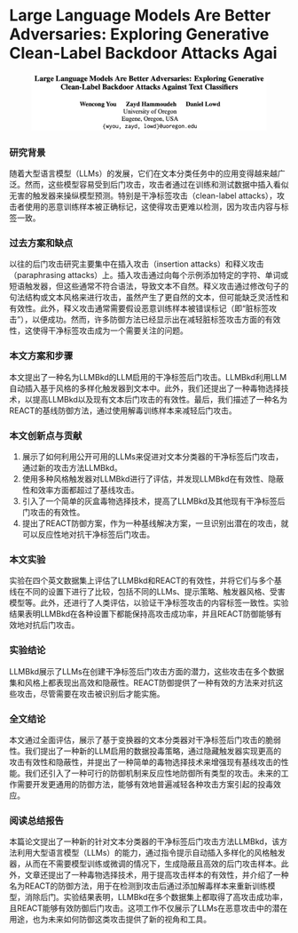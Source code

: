 # Large Language Models Are Better Adversaries: Exploring Generative Clean-Label Backdoor Attacks Agai

<figure><img src="../.gitbook/assets/image (2) (1) (1) (1) (1) (1) (1) (1) (1) (1) (1) (1) (1) (1) (1) (1) (1).png" alt=""><figcaption></figcaption></figure>

### 研究背景

随着大型语言模型（LLMs）的发展，它们在文本分类任务中的应用变得越来越广泛。然而，这些模型容易受到后门攻击，攻击者通过在训练和测试数据中插入看似无害的触发器来操纵模型预测。特别是干净标签攻击（clean-label attacks），攻击者使用的恶意训练样本被正确标记，这使得攻击更难以检测，因为攻击内容与标签一致。

### 过去方案和缺点

以往的后门攻击研究主要集中在插入攻击（insertion attacks）和释义攻击（paraphrasing attacks）上。插入攻击通过向每个示例添加特定的字符、单词或短语触发器，但这些通常不符合语法，导致文本不自然。释义攻击通过修改句子的句法结构或文本风格来进行攻击，虽然产生了更自然的文本，但可能缺乏灵活性和有效性。此外，释义攻击通常需要假设恶意训练样本被错误标记（即“脏标签攻击”），以便成功。然而，许多防御方法已经显示出在减轻脏标签攻击方面的有效性，这使得干净标签攻击成为一个需要关注的问题。

### 本文方案和步骤

本文提出了一种名为LLMBkd的LLM启用的干净标签后门攻击。LLMBkd利用LLM自动插入基于风格的多样化触发器到文本中。此外，我们还提出了一种毒物选择技术，以提高LLMBkd以及现有文本后门攻击的有效性。最后，我们描述了一种名为REACT的基线防御方法，通过使用解毒训练样本来减轻后门攻击。

### 本文创新点与贡献

1. 展示了如何利用公开可用的LLMs来促进对文本分类器的干净标签后门攻击，通过新的攻击方法LLMBkd。
2. 使用多种风格触发器对LLMBkd进行了评估，并发现LLMBkd在有效性、隐蔽性和效率方面都超过了基线攻击。
3. 引入了一个简单的灰盒毒物选择技术，提高了LLMBkd及其他现有干净标签后门攻击的有效性。
4. 提出了REACT防御方案，作为一种基线解决方案，一旦识别出潜在的攻击，就可以反应性地对抗干净标签后门攻击。

### 本文实验

实验在四个英文数据集上评估了LLMBkd和REACT的有效性，并将它们与多个基线在不同的设置下进行了比较，包括不同的LLMs、提示策略、触发器风格、受害模型等。此外，还进行了人类评估，以验证干净标签攻击的内容标签一致性。实验结果表明LLMBkd在各种设置下都能保持高攻击成功率，并且REACT防御能够有效地对抗后门攻击。

### 实验结论

LLMBkd展示了LLMs在创建干净标签后门攻击方面的潜力，这些攻击在多个数据集和风格上都表现出高效和隐蔽性。REACT防御提供了一种有效的方法来对抗这些攻击，尽管需要在攻击被识别后才能实施。

### 全文结论

本文通过全面评估，展示了基于变换器的文本分类器对干净标签后门攻击的脆弱性。我们提出了一种新的LLM启用的数据投毒策略，通过隐藏触发器实现更高的攻击有效性和隐蔽性，并提出了一种简单的毒物选择技术来增强现有基线攻击的性能。我们还引入了一种可行的防御机制来反应性地防御所有类型的攻击。未来的工作需要开发更通用的防御方法，能够有效地普遍减轻各种攻击方案引起的投毒效应。

### 阅读总结报告

本篇论文提出了一种新的针对文本分类器的干净标签后门攻击方法LLMBkd，该方法利用大型语言模型（LLMs）的能力，通过指令提示自动插入多样化的风格触发器，从而在不需要模型训练或微调的情况下，生成隐蔽且高效的后门攻击样本。此外，文章还提出了一种毒物选择技术，用于提高攻击样本的有效性，并介绍了一种名为REACT的防御方法，用于在检测到攻击后通过添加解毒样本来重新训练模型，消除后门。实验结果表明，LLMBkd在多个数据集上都取得了高攻击成功率，且REACT能够有效防御后门攻击。这项工作不仅展示了LLMs在恶意攻击中的潜在用途，也为未来如何防御这类攻击提供了新的视角和工具。
